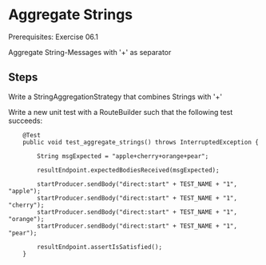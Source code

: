 Aggregate Strings
=================

Prerequisites: Exercise 06.1

Aggregate String-Messages with '+' as separator

Steps
-----

Write a StringAggregationStrategy that combines Strings with '+'

Write a new unit test with a RouteBuilder such that the following test succeeds:

```
    @Test
    public void test_aggregate_strings() throws InterruptedException {

        String msgExpected = "apple+cherry+orange+pear";

        resultEndpoint.expectedBodiesReceived(msgExpected);

        startProducer.sendBody("direct:start" + TEST_NAME + "1", "apple");
        startProducer.sendBody("direct:start" + TEST_NAME + "1", "cherry");
        startProducer.sendBody("direct:start" + TEST_NAME + "1", "orange");
        startProducer.sendBody("direct:start" + TEST_NAME + "1", "pear");

        resultEndpoint.assertIsSatisfied();
    }

```

